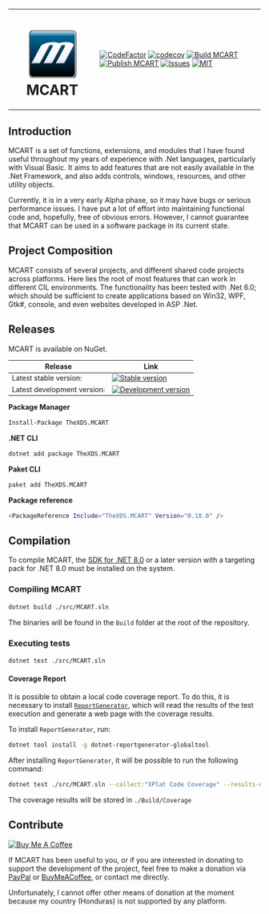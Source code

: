 <table>
<tr>
<td>
<h1 align="center">
<img src="https://raw.githubusercontent.com/TheXDS/MCART/master/Art/MCART.png" width="96px">
MCART
</h1>
</td>
<td>

[![CodeFactor](https://www.codefactor.io/repository/github/thexds/mcart/badge)](https://www.codefactor.io/repository/github/thexds/mcart)
[![codecov](https://codecov.io/gh/TheXDS/MCART/branch/master/graph/badge.svg?token=B3WZ7C4VTS)](https://codecov.io/gh/TheXDS/MCART)
[![Build MCART](https://github.com/TheXDS/MCART/actions/workflows/build.yml/badge.svg)](https://github.com/TheXDS/MCART/actions/workflows/build.yml)
[![Publish MCART](https://github.com/TheXDS/MCART/actions/workflows/publish.yml/badge.svg)](https://github.com/TheXDS/MCART/actions/workflows/publish.yml)
[![Issues](https://img.shields.io/github/issues/TheXDS/MCART)](https://github.com/TheXDS/MCART/issues)
[![MIT](https://img.shields.io/github/license/TheXDS/MCART)](https://mit-license.org/)

</td>
</tr>
</table>

## Introduction
MCART is a set of functions, extensions, and modules that I have found
useful throughout my years of experience with .Net languages,
particularly with Visual Basic. It aims to add features that are not
easily available in the .Net Framework, and also adds controls,
windows, resources, and other utility objects.

Currently, it is in a very early Alpha phase, so it may
have bugs or serious performance issues. I have put a lot of effort into
maintaining functional code and, hopefully, free of obvious errors. However,
I cannot guarantee that MCART can be used in a software package in its
current state.

## Project Composition
MCART consists of several projects, and different shared code
projects across platforms. Here lies the root of most
features that can work in different CIL environments. The
functionality has been tested with .Net 6.0; which should be sufficient
to create applications based on Win32, WPF, Gtk#, console, and even
websites developed in ASP .Net.

## Releases
MCART is available on NuGet.

Release | Link
--- | ---
Latest stable version: | [![Stable version](https://buildstats.info/nuget/TheXDS.MCART)](https://www.nuget.org/packages/TheXDS.MCART/)
Latest development version: | [![Development version](https://buildstats.info/nuget/TheXDS.MCART?includePreReleases=true)](https://www.nuget.org/packages/TheXDS.MCART/)

**Package Manager**  
```sh
Install-Package TheXDS.MCART
```
**.NET CLI**  
```sh
dotnet add package TheXDS.MCART
```
**Paket CLI**  
```sh
paket add TheXDS.MCART
```
**Package reference**  
```sh
<PackageReference Include="TheXDS.MCART" Version="0.18.0" />
```

## Compilation
To compile MCART, the [SDK for .NET 8.0](https://dotnet.microsoft.com/) or a later version with a targeting pack for .NET 8.0 must be installed on the system.

### Compiling MCART
```sh
dotnet build ./src/MCART.sln
```
The binaries will be found in the `Build` folder at the root of the repository.

### Executing tests
```sh
dotnet test ./src/MCART.sln
```
#### Coverage Report
It is possible to obtain a local code coverage report. To do this, it is necessary to install [`ReportGenerator`](https://github.com/danielpalme/ReportGenerator), which will read the results of the test execution and generate a web page with the coverage results.

To install `ReportGenerator`, run:
```sh
dotnet tool install -g dotnet-reportgenerator-globaltool
```
After installing `ReportGenerator`, it will be possible to run the following command:
```sh
dotnet test ./src/MCART.sln --collect:"XPlat Code Coverage" --results-directory:./Build/Tests ; reportgenerator.exe -reports:./Build/Tests/*/coverage.cobertura.xml -targetdir:./Build/Coverage/
```
The coverage results will be stored in `./Build/Coverage`

## Contribute
[![Buy Me A Coffee](https://cdn.buymeacoffee.com/buttons/default-orange.png)](https://www.buymeacoffee.com/xdsxpsivx)

If MCART has been useful to you, or if you are interested in donating to support the development of the project, feel free to make a donation via [PayPal](https://paypal.me/thexds) or [BuyMeACoffee](https://www.buymeacoffee.com/xdsxpsivx), or contact me directly.

Unfortunately, I cannot offer other means of donation at the moment because my country (Honduras) is not supported by any platform.
